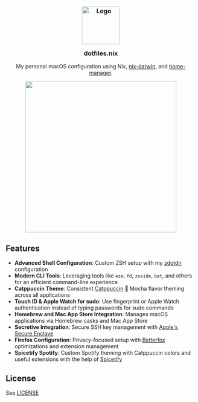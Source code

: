 <!-- markdownlint-disable -->
<h3 align="center">
	<img src="https://raw.githubusercontent.com/NixOS/nixos-artwork/refs/heads/master/logo/nix-snowflake-colours.svg" width="100" alt="Logo"/><br/>
	<img src="https://raw.githubusercontent.com/catppuccin/catppuccin/main/assets/misc/transparent.png" height="30" width="0px"/>
	dotfiles.nix
	<img src="https://raw.githubusercontent.com/catppuccin/catppuccin/main/assets/misc/transparent.png" height="30" width="0px"/>
</h3>

<p align="center">
  My personal macOS configuration using Nix,
  <a href="https://github.com/nix-darwin/nix-darwin">nix-darwin</a>, and
  <a href="https://github.com/nix-community/home-manager">home-manager</a>.
</p>
<p align="center">
  <img src="https://raw.githubusercontent.com/catppuccin/catppuccin/main/assets/palette/macchiato.png" width="400" />
</p>
<!-- markdownlint-enable -->

## Features

- **Advanced Shell Configuration**: Custom ZSH setup with my
  [zdotdir](https://github.com/tolkonepiu/zdotdir) configuration
- **Modern CLI Tools**: Leveraging tools like `eza`, `fd`, `zoxide`, `bat`, and
  others for an efficient command-line experience
- **Catppuccin Theme**: Consistent
  [Catppuccin](https://github.com/catppuccin/catppuccin) 🌿 Mocha flavor theming
  across all applications
- **Touch ID & Apple Watch for sudo**: Use fingerprint or Apple Watch
  authentication instead of typing passwords for sudo commands
- **Homebrew and Mac App Store Integration**: Manages macOS applications via
  Homebrew casks and Mac App Store
- **Secretive Integration**: Secure SSH key management with
  [Apple's Secure Enclave](https://popov.wtf/secure-ssh-keys-with-secure-enclave-on-macos)
- **Firefox Configuration**: Privacy-focused setup with
  [Betterfox](https://github.com/yokoffing/Betterfox) optimizations and
  extension management
- **Spicetify Spotify**: Custom Spotify theming with Catppuccin colors and
  useful extensions with the help of [Spicetify](https://spicetify.app/)

## License

See [LICENSE](./LICENSE)
